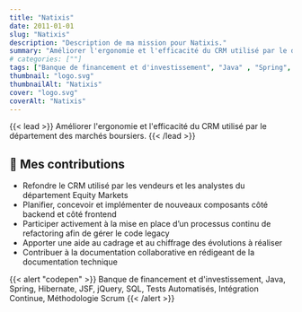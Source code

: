 ```yaml
---
title: "Natixis"
date: 2011-01-01
slug: "Natixis"
description: "Description de ma mission pour Natixis."
summary: "Améliorer l'ergonomie et l'efficacité du CRM utilisé par le département des marchés boursiers."
# categories: [""]
tags: ["Banque de financement et d'investissement", "Java" , "Spring", "Hibernate", "JSF", "jQuery", "SQL", "Tests Automatisés", "Intégration Continue", "Méthodologie Scrum"]
thumbnail: "logo.svg"
thumbnailAlt: "Natixis"
cover: "logo.svg"
coverAlt: "Natixis"
---
```


{{< lead >}}
Améliorer l'ergonomie et l'efficacité du CRM utilisé par le département des marchés boursiers.
{{< /lead >}}

## :dart: Mes contributions

* Refondre le CRM utilisé par les vendeurs et les analystes du département Equity Markets
* Planifier, concevoir et implémenter de nouveaux composants côté backend et côté frontend
* Participer activement à la mise en place d’un processus continu de refactoring afin de gérer le code legacy
* Apporter une aide au cadrage et au chiffrage des évolutions à réaliser
* Contribuer à la documentation collaborative en rédigeant de la documentation technique

{{< alert "codepen" >}}
Banque de financement et d'investissement, Java, Spring, Hibernate, JSF, jQuery, SQL,
Tests Automatisés, Intégration Continue, Méthodologie Scrum
{{< /alert >}}
